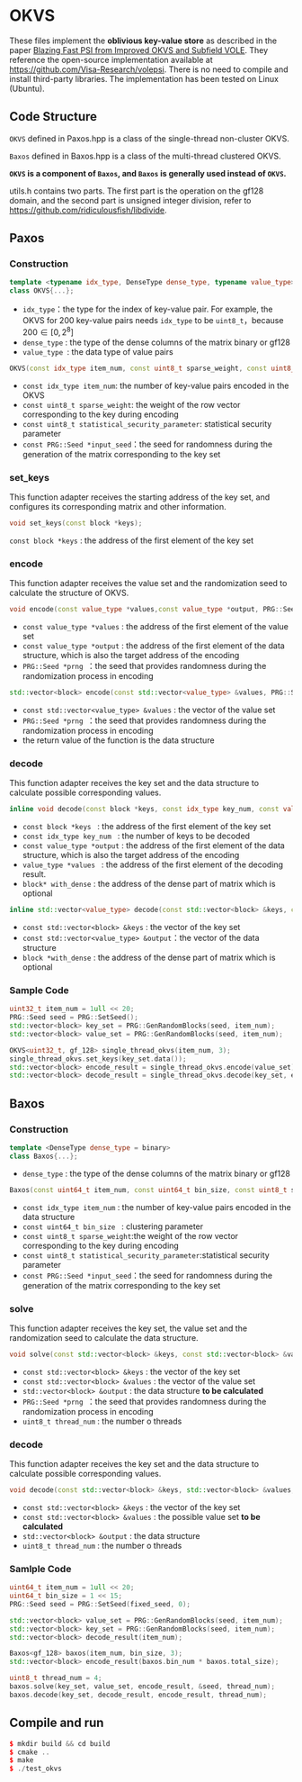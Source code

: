 # OKVS
These files implement the **oblivious key-value store** as described in the paper [Blazing Fast PSI from Improved OKVS and Subfield VOLE](https://eprint.iacr.org/2022/320). They reference the open-source implementation available at https://github.com/Visa-Research/volepsi. There is no need to compile and install third-party libraries. The implementation has been tested on Linux (Ubuntu).

## Code Structure

`OKVS` defined in Paxos.hpp is a class of the single-thread non-cluster OKVS.

`Baxos` defined in Baxos.hpp is a class of the multi-thread clustered OKVS.

**`OKVS` is a component of `Baxos`, and `Baxos` is generally used instead of `OKVS`.**

utils.h contains two parts. The first part is the operation on the gf128 domain, and the second part is unsigned integer division, refer to https://github.com/ridiculousfish/libdivide.

## Paxos

### Construction

```c++
template <typename idx_type, DenseType dense_type, typename value_type>
class OKVS{...};
```

- `idx_type`：the type for the index of key-value pair. For example, the OKVS for 200 key-value pairs needs `idx_type` to be `uint8_t`，because $200 \in [0,2^8]$
- `dense_type` : the type of the dense columns of the matrix     binary or gf128
- `value_type `: the data type of value pairs

```c++
OKVS(const idx_type item_num, const uint8_t sparse_weight, const uint8_t statistical_security_parameter, const PRG::Seed *input_seed);
```

- `const idx_type item_num`: the number of key-value pairs encoded in the OKVS
- `const uint8_t sparse_weight`: the weight of the row vector corresponding to the key during encoding
- `const uint8_t statistical_security_parameter`: statistical security parameter
- `const PRG::Seed *input_seed`：the seed for randomness during the generation of the matrix corresponding to the key set

### set_keys

This function adapter receives the starting address of the key set, and configures its corresponding matrix and other information.

```c++
void set_keys(const block *keys);
```

`const block *keys` : the address of the first element of the key set

### encode

This function adapter receives the value set and the randomization seed to calculate the structure of OKVS.

```c++
void encode(const value_type *values,const value_type *output, PRG::Seed *prng);
```

- `const value_type *values` : the address of the first element of the value set
- `const value_type *output` : the address of the first element of the data structure, which is also the target address of the encoding
- `PRG::Seed *prng `：the seed that provides randomness during the randomization process in encoding

```c++
std::vector<block> encode(const std::vector<value_type> &values, PRG::Seed *prng);
```

- `const std::vector<value_type> &values` : the vector of the value set
- `PRG::Seed *prng `：the seed that provides randomness during the randomization process in encoding
- the return value of the function is the data structure

### decode

This function adapter receives the key set and the data structure to calculate possible corresponding values.

```c++
inline void decode(const block *keys, const idx_type key_num, const value_type *output, value_type *values, block *with_dense);
```

- `const block *keys ` : the address of the first element of the key set
- `const idx_type key_num ` : the number of keys to be decoded
- `const value_type *output` : the address of the first element of the data structure, which is also the target address of the encoding
- `value_type *values ` : the address of the first element of the decoding result.
- `block* with_dense` : the address of the dense part of matrix which is optional

```c++
inline std::vector<value_type> decode(const std::vector<block> &keys, const std::vector<value_type> &output, block *with_dense);
```

- `const std::vector<block> &keys` : the vector of the key set
- `const std::vector<value_type> &output`：the vector of the data structure
- `block *with_dense` : the address of the dense part of matrix which is optional

### Sample Code

```c++
uint32_t item_num = 1ull << 20;
PRG::Seed seed = PRG::SetSeed();
std::vector<block> key_set = PRG::GenRandomBlocks(seed, item_num);
std::vector<block> value_set = PRG::GenRandomBlocks(seed, item_num);

OKVS<uint32_t, gf_128> single_thread_okvs(item_num, 3);
single_thread_okvs.set_keys(key_set.data());
std::vector<block> encode_result = single_thread_okvs.encode(value_set);
std::vector<block> decode_result = single_thread_okvs.decode(key_set, encode_result);
```

## Baxos

### Construction

```c++
template <DenseType dense_type = binary>
class Baxos{...};
```

- `dense_type` : the type of the dense columns of the matrix     binary or gf128

```c++
Baxos(const uint64_t item_num, const uint64_t bin_size, const uint8_t sparse_weight, const uint8_t statistical_security_parameter, const PRG::Seed *input_seed) ;
```

- `const idx_type item_num` : the number of key-value pairs encoded in the data structure
- `const uint64_t bin_size ` : clustering parameter
- `const uint8_t sparse_weight`:the weight of the row vector corresponding to the key during encoding
- `const uint8_t statistical_security_parameter`:statistical security parameter
- `const PRG::Seed *input_seed`：the seed for randomness during the generation of the matrix corresponding to the key set

### solve

This function adapter receives the key set, the value set and the randomization seed to calculate the data structure.

```c++
void solve(const std::vector<block> &keys, const std::vector<block> &values, std::vector<block> &output, PRG::Seed *prng, uint8_t thread_num);
```

- `const std::vector<block> &keys` : the vector of the key set
- `const std::vector<block> &values` : the vector of the value set
- `std::vector<block> &output` : the data structure **to be calculated**
- `PRG::Seed *prng `：the seed that provides randomness during the randomization process in encoding
- `uint8_t thread_num` : the number o threads

### decode

This function adapter receives the key set and the data structure to calculate possible corresponding values.

```c++
void decode(const std::vector<block> &keys, std::vector<block> &values, const std::vector<block> &output, uint8_t thread_num);
```

- `const std::vector<block> &keys` : the vector of the key set
- `const std::vector<block> &values` : the possible value set **to be calculated**
- `std::vector<block> &output` : the data structure
- `uint8_t thread_num` : the number o threads

### Samlple Code

```c++
uint64_t item_num = 1ull << 20;
uint64_t bin_size = 1 << 15;
PRG::Seed seed = PRG::SetSeed(fixed_seed, 0);

std::vector<block> value_set = PRG::GenRandomBlocks(seed, item_num);
std::vector<block> key_set = PRG::GenRandomBlocks(seed, item_num);
std::vector<block> decode_result(item_num);

Baxos<gf_128> baxos(item_num, bin_size, 3);
std::vector<block> encode_result(baxos.bin_num * baxos.total_size);

uint8_t thread_num = 4;
baxos.solve(key_set, value_set, encode_result, &seed, thread_num);
baxos.decode(key_set, decode_result, encode_result, thread_num);
```

## Compile and run

```c++
$ mkdir build && cd build
$ cmake ..
$ make
$ ./test_okvs 
```
